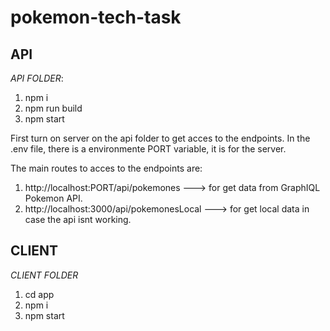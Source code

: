 # pokemon-tech-task

## API
*API FOLDER*: 
1. npm i 
2. npm run build
3. npm start


First turn on server on the api folder to get acces to the endpoints.
In the .env file, there is a environmente PORT variable, it is for the server.

The main routes to acces to the endpoints are:

1. http://localhost:PORT/api/pokemones ---> for get data from GraphIQL Pokemon API.
2. http://localhost:3000/api/pokemonesLocal ---> for get local data in case the api isnt working.


## CLIENT
*CLIENT FOLDER*
1. cd app
2. npm i 
3. npm start